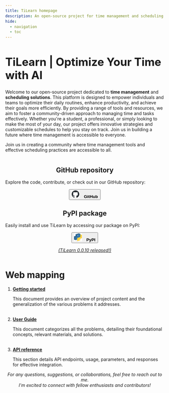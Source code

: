 ```yaml
---
title: TiLearn homepage
description: An open-source project for time management and scheduling solutions
hide:
  - navigation
  - toc
---
```

<html>
<div class="homepage-background"></div>

  <h1 style="font-size: 2.5em;"><strong>TiLearn</strong> | Optimize Your Time with AI</h1>
  <p>
    Welcome to our open-source project dedicated to <strong>time management</strong> and <strong>scheduling solutions</strong>. This platform is designed to empower individuals and teams to optimize their daily routines, enhance productivity, and achieve their goals more efficiently. By providing a range of tools and resources, we aim to foster a community-driven approach to managing time and tasks effectively. Whether you're a student, a professional, or simply looking to make the most of your day, our project offers innovative strategies and customizable schedules to help you stay on track. Join us in building a future where time management is accessible to everyone.
  </p>
  <p>
    Join us in creating a community where time management tools and effective scheduling practices are accessible to all.
  </p>
  
  <body>
      <div class="container">
          <div class="column" id="column1">
              <center>
              <h2><strong>GitHub repository</strong></h2>
              </center>
              <p>Explore the code, contribute, or check out in our GitHub repository:</p>
              <center>
              <a href="https://github.com/Bancie/TiLearn">
                  <button class="button-29" role="button">
                      <img src="stylesheets/github-mark.png" alt="GitHub Logo" style="width: 25px; height: 25px; margin-right: 10px;">
                      <strong>
                          GitHub
                      </strong>
                  </button>
              </a>
              </center>
          </div>
          <div class="column" id="column2">
              <center>
              <h2><strong>PyPI package</strong></h2>
              </center>
              <p>Easily install and use TiLearn by accessing our package on PyPI:</p>
              <center>
              <a href="https://pypi.org/project/TiLearn/">
                  <button class="button-30" role="button">
                      <img src="stylesheets/pypi.png" alt="GitHub Logo" style="width: 25px; height: 25px; margin-right: 10px;">
                      <strong>
                          PyPI
                      </strong>
                  </button>
              </a>
              <br/>
              <a href="news/">
              <p><em>(TiLearn 0.0.10 released!)</em></p>
              </a>
              </center>
          </div>
      </div>
  </body>
  
  <div class="line-3"></div>
  
  <h1><strong>Web mapping</strong></h1>

  <ol class="circle-list">
    <li>
      <strong><a href="getting-started/">Getting started</a></strong><br>
      <p class="list-item-content">This document provides an overview of project content and the generalization of the various problems it addresses.</p>
    </li>
    <br>
    <li>
      <strong><a href="user-guide/">User Guide</a></strong><br>
      <p class="list-item-content">This document categorizes all the problems, detailing their foundational concepts, relevant materials, and solutions.</p>
    </li>
    <br>
    <!-- <li>
      <strong><a href="run/">Building from source</a></strong><br>
      <p class="list-item-content">This document offers a concise guide to running the code from the source, explaining its core functionality and how it can be applied to solve various problems.</p>
    </li>
    <br> -->
    <li>
      <strong><a href="api-reference/">API reference</a></strong><br>
      <p class="list-item-content">This section details API endpoints, usage, parameters, and responses for effective integration.</p>
    </li>
  </ol>

  <div class="line"></div>
  
  <p style="text-align: center;"><em>For any questions, suggestions, or collaborations, feel free to reach out to me. <br> I'm excited to connect with fellow enthusiasts and contributors!</em></p>

</html>